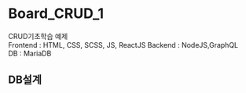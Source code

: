 # Board_CRUD_1
CRUD기초학습 예제  
Frontend : HTML, CSS, SCSS, JS, ReactJS 
Backend : NodeJS,GraphQL   
DB : MariaDB  

## DB설계


